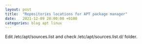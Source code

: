 ```yaml
---
layout: post
title:  "Repositories locations for APT package manager"
date:   2021-12-09 20:00:00 +0100
categories: blog apt linux
---
```


Edit /etc/apt/sources.list and check /etc/apt/sources.list.d/ folder.
